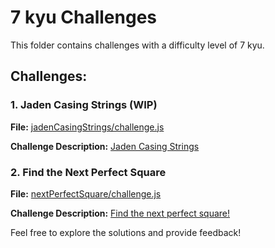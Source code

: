 # 7 kyu Challenges

This folder contains challenges with a difficulty level of 7 kyu.

## Challenges:

### 1. Jaden Casing Strings (WIP)

**File:** [jadenCasingStrings/challenge.js](jadenCasingStrings/challenge.js)

**Challenge Description:** [Jaden Casing Strings](https://www.codewars.com/kata/5390bac347d09b7da40006f6)

### 2. Find the Next Perfect Square

**File:** [nextPerfectSquare/challenge.js](nextPerfectSquare/challenge.js)

**Challenge Description:** [Find the next perfect square!](https://www.codewars.com/kata/56269eb78ad2e4ced1000013)

Feel free to explore the solutions and provide feedback!
